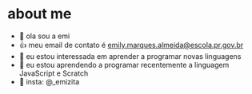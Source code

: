 # about me

- 👋 ola sou a emi
- :+1: meu email de contato é emily.marques.almeida@escola.pr.gov.br
- 👀 eu estou interessada em aprender a programar novas linguagens
- 🌱 eu estou aprendendo a programar recentemente a linguagem JavaScript e Scratch
- 💞️ insta: @_emizita
